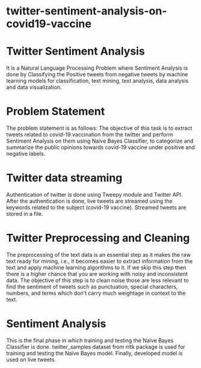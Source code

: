 # twitter-sentiment-analysis-on-covid19-vaccine

# Twitter Sentiment Analysis
It is a Natural Language Processing Problem where Sentiment Analysis is done by Classifying the Positive tweets from negative tweets by machine learning models for classification, text mining, text analysis, data analysis and data visualization.

# Problem Statement
The problem statement is as follows:
The objective of this task is to extract tweets related to covid-19 vaccination from the twitter and perform Sentiment Analysis on them using Naïve Bayes Classifier, to categorize and summarize the public opinions towards covid-19 vaccine under positive and negative labels.

# Twitter data streaming
Authentication of twitter is done using Tweepy module and Twitter API. After the authentication is done, live tweets are streamed using the keywords related to the subject (covid-19 vaccine). Streamed tweets are stored in a file. 

# Twitter Preprocessing and Cleaning
The preprocessing of the text data is an essential step as it makes the raw text ready for mining, i.e., it becomes easier to extract information from the text and apply machine learning algorithms to it. If we skip this step then there is a higher chance that you are working with noisy and inconsistent data. The objective of this step is to clean noise those are less relevant to find the sentiment of tweets such as punctuation, special characters, numbers, and terms which don’t carry much weightage in context to the text.

# Sentiment Analysis
This is the final phase in which training and testing the Naïve Bayes Classifier is done. twitter_samples dataset from nltk package is used for training and testing the Naïve Bayes model. Finally, developed model is used on live tweets.
